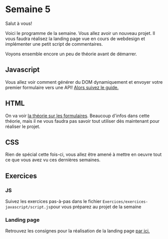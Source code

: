 # Semaine 5

Salut à vous!

Voici le programme de la semaine. Vous allez avoir un nouveau projet. Il vous faudra réalisez la landing page vue en cours de webdesign et implémenter une petit script de commentaires. 

Voyons ensemble encore un peu de théorie avant de démarrer.

## Javascript

Vous allez voir comment générer du DOM dynamiquement et envoyer votre premier formulaire vers une API! [Alors suivez le guide.](theorie-javascript.md)

## HTML

On va voir [la théorie sur les formulaires](theorie-html-forms.md). Beaucoup d'infos dans cette théorie, mais il ne vous faudra pas savoir tout utiliser dès maintenant pour réaliser le projet.

## CSS

Rien de spécial cette fois-ci, vous allez être amené à mettre en oeuvre tout ce que vous avez vu ces dernières semaines.

## Exercices

### JS

Suivez les exercices pas-à-pas dans le fichier `Exercices/exercices-javascript/script.js`pour vous préparez au projet de la semaine

### Landing page

Retrouvez les consignes pour la réalisation de la landing page [par ici.](Exercices/landing-page/README.md)
